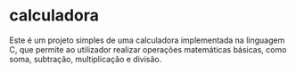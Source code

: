 # calculadora
Este é um projeto simples de uma calculadora implementada na linguagem C, que permite ao utilizador realizar operações matemáticas básicas, como soma, subtração, multiplicação e divisão.
